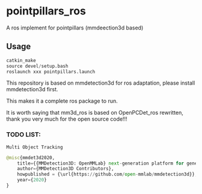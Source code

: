 # pointpillars_ros
A ros implement for pointpillars (mmdeection3d based)

## Usage
```python
catkin_make
source devel/setup.bash
roslaunch xxx pointpillars.launch
```
This repository is based on mmdetection3d for ros adaptation, please install mmdetection3d first. 

This makes it a complete ros package to run.

It is worth saying that mm3d_ros is based on OpenPCDet_ros rewritten, thank you very much for the open source code!!!
### TODO LIST:
    Multi Object Tracking

```python
@misc{mmdet3d2020,
    title={{MMDetection3D: OpenMMLab} next-generation platform for general {3D} object detection},
    author={MMDetection3D Contributors},
    howpublished = {\url{https://github.com/open-mmlab/mmdetection3d}},
    year={2020}
}
```
